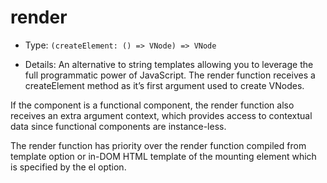 # render

* Type: `(createElement: () => VNode) => VNode`

* Details:
An alternative to string templates allowing you to leverage the full programmatic power of JavaScript. The render function receives a createElement method as it’s first argument used to create VNodes.

If the component is a functional component, the render function also receives an extra argument context, which provides access to contextual data since functional components are instance-less.

The render function has priority over the render function compiled from template option or in-DOM HTML template of the mounting element which is specified by the el option.
